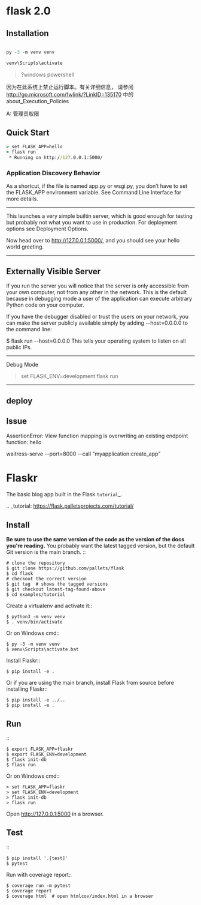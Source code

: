 # flask 2.0

## Installation

```python

py -3 -m venv venv

venv\Scripts\activate

```

> ?windows powershell

因为在此系统上禁止运行脚本。有关详细信息，
请参阅 http://go.microsoft.com/fwlink/?LinkID=135170 中的 about_Execution_Policies

A: 管理员权限

## Quick Start

```cmd
> set FLASK_APP=hello
> flask run
 * Running on http://127.0.0.1:5000/
```

### Application Discovery Behavior
As a shortcut, if the file is named app.py or wsgi.py, you don’t have to set the FLASK_APP environment variable. See Command Line Interface for more details.

---
This launches a very simple builtin server, which is good enough for testing but probably not what you want to use in production. For deployment options see Deployment Options.

Now head over to http://127.0.0.1:5000/, and you should see your hello world greeting.

---

Externally Visible Server
---
If you run the server you will notice that the server is only accessible from your own computer, not from any other in the network. This is the default because in debugging mode a user of the application can execute arbitrary Python code on your computer.

If you have the debugger disabled or trust the users on your network, you can make the server publicly available simply by adding --host=0.0.0.0 to the command line:

$ flask run --host=0.0.0.0
This tells your operating system to listen on all public IPs.

---

Debug Mode

> set FLASK_ENV=development
> flask run

---

## deploy



## Issue

AssertionError: View function mapping is overwriting an existing endpoint function: hello


waitress-serve --port=8000 --call "myapplication:create_app"

Flaskr
======

The basic blog app built in the Flask `tutorial`_.

.. _tutorial: https://flask.palletsprojects.com/tutorial/


Install
-------

**Be sure to use the same version of the code as the version of the docs
you're reading.** You probably want the latest tagged version, but the
default Git version is the main branch. ::

    # clone the repository
    $ git clone https://github.com/pallets/flask
    $ cd flask
    # checkout the correct version
    $ git tag  # shows the tagged versions
    $ git checkout latest-tag-found-above
    $ cd examples/tutorial

Create a virtualenv and activate it::

    $ python3 -m venv venv
    $ . venv/bin/activate

Or on Windows cmd::

    $ py -3 -m venv venv
    $ venv\Scripts\activate.bat

Install Flaskr::

    $ pip install -e .

Or if you are using the main branch, install Flask from source before
installing Flaskr::

    $ pip install -e ../..
    $ pip install -e .


Run
---

::

    $ export FLASK_APP=flaskr
    $ export FLASK_ENV=development
    $ flask init-db
    $ flask run

Or on Windows cmd::

    > set FLASK_APP=flaskr
    > set FLASK_ENV=development
    > flask init-db
    > flask run

Open http://127.0.0.1:5000 in a browser.


Test
----

::

    $ pip install '.[test]'
    $ pytest

Run with coverage report::

    $ coverage run -m pytest
    $ coverage report
    $ coverage html  # open htmlcov/index.html in a browser
